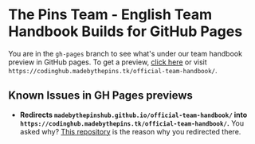 # The Pins Team - English Team Handbook Builds for GitHub Pages

You are in the `gh-pages` branch to see what's under our team handbook
preview in GitHub pages. To get a preview, [click here](https://codinghub.madebythepins.tk/official-team-handbook/)
or visit `https://codinghub.madebythepins.tk/official-team-handbook/`.

## Known Issues in GH Pages previews
- **Redirects `madebythepinshub.github.io/official-team-handbook/` into
`https://codinghub.madebythepins.tk/official-team-handbook/`.** You asked why? [This repository](https://github.com/MadeByThePinsHub/madebythepinshub.github.io)
is the reason why you redirected there.